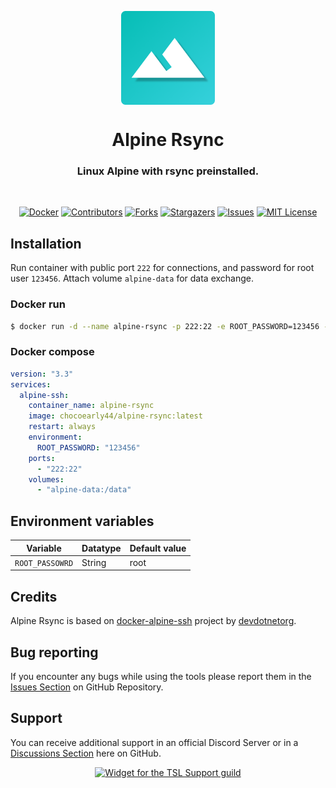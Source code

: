 <p align="center">
  <img align="center" src="assets/icon.png" height="150px">
</p>

<h1 align="center">Alpine Rsync</h1>
  <h3 align="center">Linux Alpine with rsync preinstalled.</h3>
<br>

<div align="center">

  [![Docker][docker-shield]][docker-url]
  [![Contributors][contributors-shield]][contributors-url]
  [![Forks][forks-shield]][forks-url]
  [![Stargazers][stars-shield]][stars-url]
  [![Issues][issues-shield]][issues-url]
  [![MIT License][license-shield]][license-url]

</div>

## Installation
Run container with public port `222` for connections, and password for root user `123456`. Attach volume `alpine-data` for data exchange. 

### Docker run
```bash
$ docker run -d --name alpine-rsync -p 222:22 -e ROOT_PASSWORD=123456 -v alpine-data:/data chocoearly44/alpine-rsync
```

### Docker compose
```yaml
version: "3.3"
services:
  alpine-ssh:
    container_name: alpine-rsync
    image: chocoearly44/alpine-rsync:latest
    restart: always
    environment:
      ROOT_PASSWORD: "123456"
    ports:
      - "222:22"
    volumes:
      - "alpine-data:/data"
```

## Environment variables
| Variable        | Datatype | Default value |
| --------------- | -------- | ------------- |
| `ROOT_PASSOWRD` | String   | root          |

## Credits
Alpine Rsync is based on [docker-alpine-ssh](https://github.com/devdotnetorg/docker-alpine-ssh) project by [devdotnetorg](https://github.com/devdotnetorg).

## Bug reporting
If you encounter any bugs while using the tools please report them in the [Issues Section][issues-url] on GitHub Repository.

## Support
You can receive additional support in an official Discord Server or in a [Discussions Section][discussions-url] here on GitHub.

<div align="center">

  [![Widget for the TSL Support guild](https://discord.com/api/guilds/807666401300316160/widget.png?style=banner1)](https://discord.gg/Wa24skGscR)

</div>

[contributors-shield]: https://img.shields.io/github/contributors/chocoearly44/alpine-rsync.svg?style=for-the-badge
[forks-shield]: https://img.shields.io/github/forks/chocoearly44/alpine-rsync.svg?style=for-the-badge
[stars-shield]: https://img.shields.io/github/stars/chocoearly44/alpine-rsync.svg?style=for-the-badge
[issues-shield]: https://img.shields.io/github/issues/chocoearly44/alpine-rsync.svg?style=for-the-badge
[license-shield]: https://img.shields.io/github/license/chocoearly44/alpine-rsync.svg?style=for-the-badge
[docker-shield]: https://img.shields.io/docker/pulls/chocoearly44/alpine-rsync?style=for-the-badge

[contributors-url]: https://github.com/chocoearly44/alpine-rsync/graphs/contributors
[forks-url]: https://github.com/chocoearly44/alpine-rsync/network/members
[stars-url]: https://github.com/chocoearly44/alpine-rsync/stargazers
[issues-url]: https://github.com/chocoearly44/alpine-rsync/issues
[license-url]: https://github.com/chocoearly44/alpine-rsync/blob/master/LICENSE
[wiki-url]: https://github.com/chocoearly44/alpine-rsync/wiki
[releases-url]: https://github.com/chocoearly44/alpine-rsync/releases
[discussions-url]: https://github.com/chocoearly44/alpine-rsync/discussions
[docker-url]: https://hub.docker.com/repository/docker/chocoearly44/alpine-rsync
